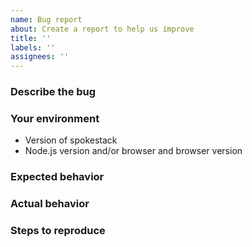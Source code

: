 ```yaml
---
name: Bug report
about: Create a report to help us improve
title: ''
labels: ''
assignees: ''
---
```


### Describe the bug

<!-- Describe your issue here. -->

### Your environment

- Version of spokestack
- Node.js version and/or browser and browser version

### Expected behavior

<!-- Describe what should happen. -->

### Actual behavior

<!-- Describe what happens instead. -->

### Steps to reproduce

<!-- Describe how to reproduce this issue. Please provide a working demo from https://codesandbox.io/ if possible. Issues with usable test cases will get addressed more quickly. -->

